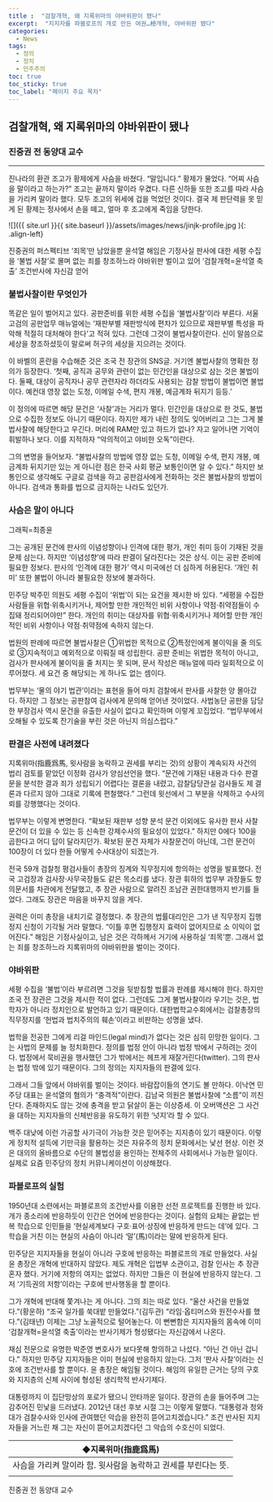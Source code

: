 ```yaml
---
title :  "검찰개혁, 왜 지록위마의 야바위판이 됐나"  
excerpt:  "지지자를 파블로프의 개로 만든 여권…檢개혁, 야바위판 됐다"
categories:  
  - News  
tags:  
  - 정의  
  - 정치  
  - 민주주의  
toc: true
toc_sticky: true
toc_label: "페이지 주요 목차"
---
```


## 검찰개혁, 왜 지록위마의 야바위판이 됐나

### 진중권 전 동양대 교수
---
  
   진나라의 환관 조고가 황제에게 사슴을 바쳤다. “말입니다.” 황제가 물었다. “어찌 사슴을 말이라고 하는가?” 조고는 끝까지 말이라 우겼다. 다른 신하들 또한 조고를 따라 사슴을 가리켜 말이라 했다. 모두 조고의 위세에 겁을 먹었던 것이다. 결국 제 판단력을 못 믿게 된 황제는 정사에서 손을 떼고, 얼마 후 조고에게 죽임을 당한다.

![]({{ site.url }}{{ site.baseurl }}/assets/images/news/jinjk-profile.jpg   ){: .align-left}  

진중권의 퍼스펙티브
‘죄목’만 남았을뿐 윤석열 해임은 기정사실
판사에 대한 세평 수집을 ‘불법 사찰’로 몰며
없는 죄를 창조하느라 야바위판 벌이고 있어
‘검찰개혁=윤석열 축출’ 조건반사에 자신감 얻어

### 불법사찰이란 무엇인가
 
똑같은 일이 벌어지고 있다. 공판준비를 위한 세평 수집을 ‘불법사찰’이라 부른다. 서울고검의 공판업무 매뉴얼에는 ‘재판부별 재판방식에 편차가 있으므로 재판부별 특성을 파악해 적절히 대처해야 한다’고 적혀 있다. 그런데 그것이 불법사찰이란다. 신이 말씀으로 세상을 창조하셨듯이 말로써 허구의 세상을 지으려는 것이다.
 
이 바벨의 혼란을 수습해준 것은 조국 전 장관의 SNS글. 거기엔 불법사찰의 명확한 정의가 등장한다. ‘첫째, 공직과 공무와 관련이 없는 민간인을 대상으로 삼는 것은 불법이다. 둘째, 대상이 공직자나 공무 관련자라 하더라도 사용되는 감찰 방법이 불법이면 불법이다. 예컨대 영장 없는 도청, 이메일 수색, 편지 개봉, 예금계좌 뒤지기 등등.’
 
이 정의에 따르면 해당 문건은 ‘사찰’과는 거리가 멀다. 민간인을 대상으로 한 것도, 불법으로 수집한 정보도 아니기 때문이다. 하지만 제가 내린 정의도 잊어버리고 그는 그게 불법사찰에 해당한다고 우긴다. 머리에 RAM만 있고 하드가 없나? 자고 일어나면 기억이 휘발하나 보다. 이를 지적하자 “악의적이고 야비한 오독”이란다.
 
그의 변명을 들어보자. “불법사찰의 방법에 영장 없는 도청, 이메일 수색, 편지 개봉, 예금계좌 뒤지기만 있는 게 아니란 점은 한국 사회 평균 보통인이면 알 수 있다.” 하지만 보통인으로 생각해도 구글로 검색을 하고 공판검사에게 전화하는 것은 불법사찰의 방법이 아니다. 검색과 통화를 법으로 금지하는 나라도 있던가.
  
### 사슴은 말이 아니다
 
그래픽=최종윤


그는 공개된 문건에 판사의 이념성향이나 인격에 대한 평가, 개인 취미 등이 기재된 것을 문제 삼는다. 하지만 ‘이념성향’에 따라 판결이 달라진다는 것은 상식. 이는 공판 준비에 필요한 정보다. 판사의 ‘인격에 대한 평가’ 역시 미국에선 더 심하게 허용된다. ‘개인 취미’ 또한 불법이 아니라 불필요한 정보에 불과하다.
 
민주당 박주민 의원도 세평 수집이 ‘위법’이 되는 요건을 제시한 바 있다. “세평을 수집한 사람들을 위협·위축시키거나, 제어할 만한 개인적인 비위 사항이나 약점·취약점들이 수집돼 정리되어야만” 한다. 개인의 취미는 대상자를 위협·위축시키거나 제어할 만한 개인적인 비위 사항이나 약점·취약점에 속하지 않는다.
 
법원의 판례에 따르면 불법사찰은 ①위법한 목적으로 ②특정인에게 불이익을 줄 의도로 ③지속적이고 예외적으로 이뤄질 때 성립한다. 공판 준비는 위법한 목적이 아니고, 검사가 판사에게 불이익을 줄 처지는 못 되며, 문서 작성은 매뉴얼에 따라 일회적으로 이루어졌다. 세 요건 중 해당되는 게 하나도 없는 셈이다.
 
법무부는 ‘물의 야기 법관’이라는 표현을 들어 마치 검찰에서 판사를 사찰한 양 몰아갔다. 하지만 그 정보는 공판참여 검사에게 문의해 얻어낸 것이었다. 사법농단 공판을 담당한 부장검사 역시 문건을 유출한 사실이 없다고 확인하며 이렇게 꼬집었다. “법무부에서 오해될 수 있도록 잔기술을 부린 것은 아닌지 의심스럽다.”
  
### 판결은 사전에 내려졌다
 
지록위마(指鹿爲馬, 윗사람을 농락하고 권세를 부리는 것)의 상황이 계속되자 사건의 법리 검토를 맡았던 이정화 검사가 양심선언을 했다. “문건에 기재된 내용과 다수 판결문을 분석한 결과 죄가 성립되기 어렵다는 결론을 내렸고, 감찰담당관실 검사들도 제 결론과 다르지 않아 그대로 기록에 편철했다.” 그런데 윗선에서 그 부분을 삭제하고 수사의뢰를 강행했다는 것이다.
 
법무부는 이렇게 변명한다. “확보된 재판부 성향 분석 문건 이외에도 유사한 판사 사찰문건이 더 있을 수 있는 등 신속한 강제수사의 필요성이 있었다.” 하지만 0에다 100을 곱한다고 어디 답이 달라지던가. 확보된 문건 자체가 사찰문건이 아닌데, 그런 문건이 100장이 더 있다 한들 어떻게 수사대상이 되겠는가.
 
전국 59개 검찰청 평검사들이 총장의 징계와 직무정지에 항의하는 성명을 발표했다. 전국 고검장과 검사장·사무국장들도 같은 목소리를 냈다. 장관 휘하의 법무부 과장들도 항의문서를 차관에게 전달했고, 추 장관 사람으로 알려진 조남관 권한대행까지 반기를 들었다. 그래도 장관은 마음을 바꾸지 않을 게다.
 
권력은 이미 총장을 내치기로 결정했다. 추 장관의 법률대리인은 그가 낸 직무정지 집행정지 신청이 기각될 거라 말했다. “이틀 후면 집행정지 효력이 없어지므로 소 이익이 없어진다.” 해임은 기정사실이고, 남은 것은 각하께서 거기에 사용하실 ‘죄목’뿐. 그래서 없는 죄를 창조하느라 지록위마의 야바위판을 벌이는 것이다.
  
### 야바위판
 
세평 수집을 ‘불법’이라 부르려면 그것을 뒷받침할 법률과 판례를 제시해야 한다. 하지만 조국 전 장관은 그것을 제시한 적이 없다. 그런데도 그게 불법사찰이라 우기는 것은, 법학자가 아니라 정치인으로 발언하고 있기 때문이다. 대한법학교수회에서는 검찰총장의 직무정지를 ‘헌법과 법치주의의 훼손’이라고 비판하는 성명을 냈다.
 
법학을 전공한 그에게 리걸 마인드(legal mind)가 없다는 것은 심히 민망한 일이다. 그는 사법의 문제를 늘 정치화한다. 정의를 법정 안이 아니라 법정 밖에서 구하려는 것이다. 법정에서 묵비권을 행사했던 그가 밖에서는 헤프게 재잘거린다(twitter). 그의 판사는 법정 밖에 있기 때문이다. 그의 정의는 지지자들의 판결에 있다.
 
그래서 그들 앞에서 야바위를 벌이는 것이다. 바람잡이들의 연기도 볼 만하다. 이낙연 민주당 대표는 윤석열의 혐의가 “충격적”이란다. 김남국 의원은 불법사찰에 “소름”이 끼친단다. 존재하지도 않는 것에 충격을 받고 닭살이 돋는 이상증세. 이 오버액션은 그 사건을 대하는 지지자들의 신체반응을 유도하기 위한 ‘넛지’라 할 수 있다.
 
백주 대낮에 이런 가공할 사기극이 가능한 것은 믿어주는 지지층이 있기 때문이다. 이렇게 정치적 설득에 기만극을 활용하는 것은 자유주의 정치 문화에서는 낯선 현상. 이런 것은 대의의 올바름으로 수단의 불법성을 용인하는 전체주의 사회에서나 가능한 일이다. 실제로 요즘 민주당의 정치 커뮤니케이션이 이상해졌다.
  
### 파블로프의 실험
 
1950년대 소련에서는 파블로프의 조건반사를 이용한 선전 프로젝트를 진행한 바 있다. 개가 종소리에 반응하듯이 인간은 언어에 반응한다는 것이다. 실험의 요체는 끝없는 반복 학습으로 인민들을 ‘현실세계보다 구호·표어·상징에 반응하게 만드는 데’에 있다. 그 학습을 거친 이는 현실의 사슴이 아니라 ‘말’(馬)이라는 말에 반응하게 된다.
 
민주당은 지지자들을 현실이 아니라 구호에 반응하는 파블로프의 개로 만들었다. 사실 윤 총장은 개혁에 반대하지 않았다. 제도 개혁은 입법부 소관이고, 검찰 인사는 추 장관 혼자 했다. 거기에 저항의 여지는 없었다. 하지만 그들은 이 현실에 반응하지 않는다. 그저 ‘기득권의 저항’이라는 구호에 반사행동을 할 뿐이다.
 
그가 개혁에 반대해 쫓겨나는 게 아니다. 그의 죄는 따로 있다. “울산 사건을 만들었다.”(황운하) “조국 일가를 쑥대밭 만들었다.”(김두관) “라임·옵티머스와 원전수사를 했다.”(김태년) 이제는 그냥 노골적으로 털어놓는다. 이 뻔뻔함은 지지자들의 몸속에 이미 ‘검찰개혁=윤석열 축출’이라는 반사기제가 형성됐다는 자신감에서 나온다.
 
재심 전문으로 유명한 박준영 변호사가 보다못해 항의하고 나섰다. “아닌 건 아닌 겁니다.” 하지만 민주당 지지자들은 이미 현실에 반응하지 않는다. 그저 ‘판사 사찰’이라는 신호에 조건반사를 할 뿐이다. 윤 총장은 해임될 것이다. 해임의 유일한 근거는 당의 구호와 지지층의 신체 사이에 형성된 생리학적 반사기제다.
 
대통령까지 이 집단망상의 포로가 됐으니 안타까운 일이다. 장관의 손을 들어주며 그는 감추어진 민낯을 드러냈다. 2012년 대선 후보 시절 그는 이렇게 말했다. “대통령과 청와대가 검찰수사와 인사에 관여했던 악습을 완전히 뜯어고치겠습니다.” 조건 반사된 지지자들을 거느린 채 그는 자신이 뜯어고치겠다던 그 악습의 수호신이 되었다.
 
| ◆지록위마(指鹿爲馬) |
| - |
| 사슴을 가리켜 말이라 함. 윗사람을 농락하고 권세를 부린다는 뜻. |
||


진중권 전 동양대 교수

